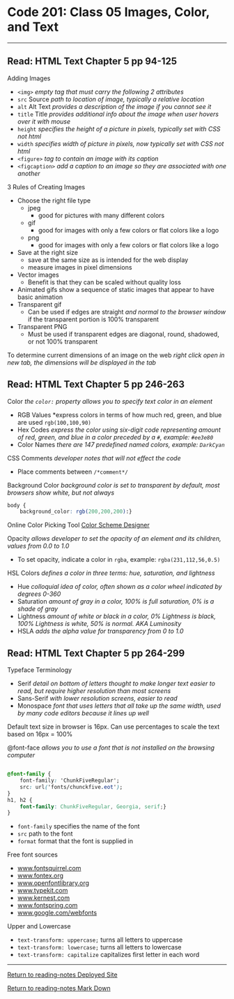 # Code 201: Class 05 Images, Color, and Text

***

## Read: HTML Text Chapter 5 pp 94-125

Adding Images

- `<img>` *empty tag that must carry the following 2 attributes*
- `src` Source *path to location of image, typically a relative location*
- `alt` Alt Text *provides a description of the image if you cannot see it*
- `title` Title *provides additional info about the image when user hovers over it with mouse*
- `height` *specifies the height of a picture in pixels, typically set with CSS not html*
- `width` *specifies width of picture in pixels, now typically set with CSS not html*
- `<figure>` *tag to contain an image with its caption*
- `<figcaption>` *add a caption to an image so they are associated with one another*

3 Rules of Creating Images

- Choose the right file type
  - jpeg
    - good for pictures with many different colors
  - gif
    - good for images with only a few colors or flat colors like a logo
  - png
    - good for images with only a few colors or flat colors like a logo
- Save at the right size
  - save at the same size as is intended for the web display
  - measure images in pixel dimensions
- Vector images
  - Benefit is that they can be scaled without quality loss
- Animated gifs show a sequence of static images that appear to have basic animation
- Transparent gif
  - Can be used if edges are straight *and normal to the browser window* if the transparent portion is 100% transparent
- Transparent PNG 
  - Must be used if transparent edges are diagonal, round, shadowed, or not 100% transparent

To determine current dimensions of an image on the web *right click open in new tab, the dimensions will be displayed in the tab*

## Read: HTML Text Chapter 5 pp 246-263

Color *the `color:` property allows you to specify text color in an element*

- RGB Values *express colors in terms of how much red, green, and blue are used `rgb(100,100,90)`
- Hex Codes *express the color using six-digit code representing amount of red, green, and blue in a color preceded by a `#`, example: `#ee3e80`*
- Color Names *there are 147 predefined named colors, example: `DarkCyan`*

CSS Comments *developer notes that will not effect the code*

- Place comments between `/*comment*/`

Background Color *background color is set to transparent by default, most browsers show white, but not always*

``` css
body {
    background_color: rgb(200,200,200):}
```

Online Color Picking Tool
[Color Scheme Designer](https://colorschemedesigner.com/csd-3.5/)

Opacity *allows developer to set the opacity of an element and its children, values from 0.0 to 1.0*

- To set opacity, indicate a color in `rgba`, example: `rgba(231,112,56,0.5)`

HSL Colors *defines a color in three terms: hue, saturation, and lightness*

- Hue *colloquial idea of color, often shown as a color wheel indicated by degrees 0-360*
- Saturation *amount of gray in a color, 100% is full saturation, 0% is a shade of gray*
- Lightness *amount of white or black in a color, 0% Lightness is black, 100% Lightness is white, 50% is normal. AKA Luminosity*
- HSLA *adds the alpha value for transparency from 0 to 1.0*

## Read: HTML Text Chapter 5 pp 264-299

Typeface Terminology

- Serif *detail on bottom of letters thought to make longer text easier to read, but require higher resolution than most screens*
- Sans-Serif *with lower resolution screens, easier to read*
- Monospace *font that uses letters that all take up the same width, used by many code editors because it lines up well*

Default text size in browser is 16px. Can use percentages to scale the text based on 16px = 100%

@font-face *allows you to use a font that is not installed on the browsing computer*

```css

@font-family {
    font-family: 'ChunkFiveRegular';
    src: url('fonts/chunckfive.eot');
}
h1, h2 {
    font-family: ChunkFiveRegular, Georgia, serif;}
}

```

- `font-family` specifies the name of the font
- `src` path to the font
- `format` format that the font is supplied in

Free font sources

- www.fontsquirrel.com
- www.fontex.org
- www.openfontlibrary.org
- www.typekit.com
- www.kernest.com
- www.fontspring.com
- www.google.com/webfonts

Upper and Lowercase

- `text-transform: uppercase;` turns all letters to uppercase
- `text-transform: lowercase;` turns all letters to lowercase
- `text-transform: capitalize` capitalizes first letter in each word

***

[Return to reading-notes Deployed Site](https://paneks19.github.io/reading-notes/)

[Return to reading-notes Mark Down](https://github.com/paneks19/reading-notes)
